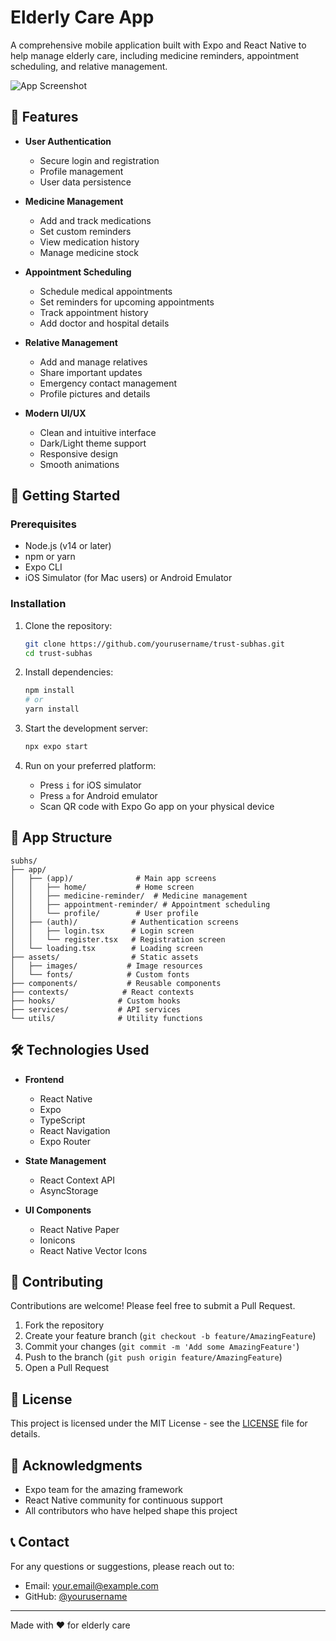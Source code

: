 # Elderly Care App

A comprehensive mobile application built with Expo and React Native to help manage elderly care, including medicine reminders, appointment scheduling, and relative management.

![App Screenshot](assets/images/screenshots/app-preview.png)

## 🌟 Features

- **User Authentication**
  - Secure login and registration
  - Profile management
  - User data persistence

- **Medicine Management**
  - Add and track medications
  - Set custom reminders
  - View medication history
  - Manage medicine stock

- **Appointment Scheduling**
  - Schedule medical appointments
  - Set reminders for upcoming appointments
  - Track appointment history
  - Add doctor and hospital details

- **Relative Management**
  - Add and manage relatives
  - Share important updates
  - Emergency contact management
  - Profile pictures and details

- **Modern UI/UX**
  - Clean and intuitive interface
  - Dark/Light theme support
  - Responsive design
  - Smooth animations

## 🚀 Getting Started

### Prerequisites

- Node.js (v14 or later)
- npm or yarn
- Expo CLI
- iOS Simulator (for Mac users) or Android Emulator

### Installation

1. Clone the repository:
   ```bash
   git clone https://github.com/yourusername/trust-subhas.git
   cd trust-subhas
   ```

2. Install dependencies:
   ```bash
   npm install
   # or
   yarn install
   ```

3. Start the development server:
   ```bash
   npx expo start
   ```

4. Run on your preferred platform:
   - Press `i` for iOS simulator
   - Press `a` for Android emulator
   - Scan QR code with Expo Go app on your physical device

## 📱 App Structure

```
subhs/
├── app/
│   ├── (app)/              # Main app screens
│   │   ├── home/           # Home screen
│   │   ├── medicine-reminder/  # Medicine management
│   │   ├── appointment-reminder/ # Appointment scheduling
│   │   └── profile/        # User profile
│   ├── (auth)/            # Authentication screens
│   │   ├── login.tsx      # Login screen
│   │   └── register.tsx   # Registration screen
│   └── loading.tsx        # Loading screen
├── assets/                # Static assets
│   ├── images/           # Image resources
│   └── fonts/            # Custom fonts
├── components/           # Reusable components
├── contexts/            # React contexts
├── hooks/              # Custom hooks
├── services/           # API services
└── utils/              # Utility functions
```

## 🛠️ Technologies Used

- **Frontend**
  - React Native
  - Expo
  - TypeScript
  - React Navigation
  - Expo Router

- **State Management**
  - React Context API
  - AsyncStorage

- **UI Components**
  - React Native Paper
  - Ionicons
  - React Native Vector Icons

## 🤝 Contributing

Contributions are welcome! Please feel free to submit a Pull Request.

1. Fork the repository
2. Create your feature branch (`git checkout -b feature/AmazingFeature`)
3. Commit your changes (`git commit -m 'Add some AmazingFeature'`)
4. Push to the branch (`git push origin feature/AmazingFeature`)
5. Open a Pull Request

## 📄 License

This project is licensed under the MIT License - see the [LICENSE](LICENSE) file for details.

## 🙏 Acknowledgments

- Expo team for the amazing framework
- React Native community for continuous support
- All contributors who have helped shape this project

## 📞 Contact

For any questions or suggestions, please reach out to:
- Email: your.email@example.com
- GitHub: [@yourusername](https://github.com/yourusername)

---

Made with ❤️ for elderly care
